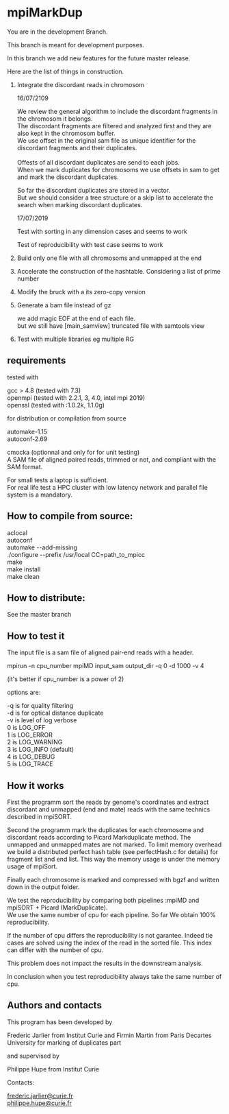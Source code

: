 # mpiMarkDup

You are in the development Branch.

This branch is meant for development purposes. <br />

In this branch we add new features for the future master release. <br />

Here are the list of things in construction. <br />

1) Integrate the discordant reads in chromosom <br />

	16/07/2109

	We review the general algorithm to include the discordant fragments in the chromosom it belongs. <br />
	The discordant fragments are filtered and analyzed first and they are also kept in the chromosom buffer. <br />
	We use offset in the original sam file as unique identifier for the discordant fragments and their duplicates. <br />   
	Offests of all discordant duplicates are send to each jobs. <br />
	When we mark duplicates for chromosoms we use offsets in sam to get and mark the discordant duplicates. <br />

	So far the discordant duplicates are stored in a vector. <br />
	But we should consider a tree structure or a skip list to accelerate the search when marking discordant duplicates. <br />

	17/07/2019

	Test with sorting in any dimension cases and seems to work <br />

	Test of reproducibility with test case seems to work <br />


2) Build only one file with all chromosoms and unmapped at the end <br />

3) Accelerate the construction of the hashtable. Considering a list of prime number <br />

4) Modify the bruck with a its zero-copy version <br />

5) Generate a bam file instead of gz <br />

	we add magic EOF at the end of each file. <br />
	but we still have [main_samview] truncated file with samtools view <br />

6) Test with multiple libraries eg multiple RG <br />

requirements
------------

tested with 

gcc > 4.8 (tested with 7.3) <br />
openmpi (tested with 2.2.1, 3, 4.0, intel mpi 2019) <br />
openssl (tested with :1.0.2k, 1.1.0g) <br />

for distribution or compilation from source  <br />

automake-1.15 <br />
autoconf-2.69 <br />

cmocka (optionnal and only for for unit testing) <br />
A SAM file of aligned paired reads, trimmed or not, and compliant with the SAM format. <br /> 
 
For small tests a laptop is sufficient. <br />
For real life test a HPC cluster with low latency network and parallel file system is a mandatory. <br />

How to compile from source:
---------------------------------
aclocal <br />
autoconf <br />
automake --add-missing <br />
./configure --prefix /usr/local CC=path_to_mpicc <br />
make <br />
make install <br />
make clean <br />

How to distribute:
---------------------

See the master branch

How to test it
-------------

The input file is a sam file of aligned pair-end reads with a header. 

mpirun -n cpu_number mpiMD input_sam output_dir -q 0 -d 1000 -v 4 <br />

(it's better if cpu_number is a power of 2) <br />

options are: <br />

-q is for quality filtering <br />
-d is for optical distance duplicate <br />
-v is level of log verbose <br />
    0 is LOG_OFF  <br />
    1 is LOG_ERROR  <br />
    2 is LOG_WARNING  <br />
    3 is LOG_INFO (default) <br />
    4 is LOG_DEBUG  <br />
    5 is LOG_TRACE  <br />

How it works
------------

First the programm sort the reads by genome's coordinates and extract discordant and unmapped (end and mate) reads with the same technics described in mpiSORT. <br />

Second the programm mark the duplicates for each chromosome and discordant reads according to Picard Markduplicate method. The unmapped and unmapped mates are not marked. To limit memory overhead we build a distributed perfect hash table (see perfectHash.c for details) for fragment list and end list. This way the memory usage is under the memory usage of mpiSort.  <br />

Finally each chromosome is marked and compressed with bgzf and written down in the output folder. <br />

We test the reproducibility by comparing both pipelines :mpiMD and mpiSORT + Picard (MarkDuplicate). <br />
We use the same number of cpu for each pipeline. So far We obtain 100% reproducibility. <br />

If the number of cpu differs the reproducibility is not garantee. Indeed tie cases are solved using the index of the read in the sorted file. This index can differ with the number of cpu. <br />

This problem does not impact the results in the downstream analysis. <br />

In conclusion when you test reproducibility always take the same number of cpu. <br />   


Authors and contacts
--------------------

This program has been developed by<br />

Frederic Jarlier from Institut Curie and Firmin Martin from Paris Decartes University for marking of duplicates part<br />

and supervised by <br />

Philippe Hupe from Institut Curie <br />

Contacts: <br />

frederic.jarlier@curie.fr <br />
philippe.hupe@curie.fr <br />

